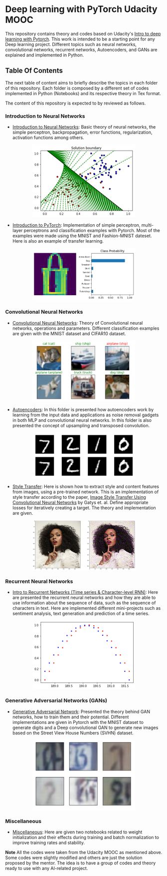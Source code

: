 
# Deep learning with PyTorch Udacity MOOC

This repository contains theory and codes based on Udacity's [Intro to deep learning with Pytorch](https://www.udacity.com/course/deep-learning-pytorch--ud188). This work is intended to be a starting point for any Deep learning project. Different topics such as neural networks, convolutional networks, recurrent networks, Autoencoders, and GANs are explained and implemented in Python. 


## Table Of Contents

The next table of content aims to briefly describe the topics in each folder of this repository. Each folder is composed by a different set of codes implemented in Python (Notebooks) and its respective theory in Tex format. 

The content of this repository is expected to by reviewed as follows.

### Introduction to Neural Networks

* [Introduction to Neural Networks](https://github.com/MikeS96/intro_deep_torch/tree/master/introduction_neural_networks): Basic theory of neural networks, the simple perceptron, backpropagation, error functions, regularization,  activation functions among others.
<div  align="center">
<img  src="./introduction_neural_networks/Notes/images/boundary_solution.png" width="330">
</div>

* [Introduction to PyTorch](https://github.com/MikeS96/intro_deep_torch/tree/master/intro_torch): Implementation of simple perceptron, multi-layer perceptrons and classification examples with Pytorch. Most of the examples were made using the MNIST and Fashion-MNIST dateset. Here is also an example of transfer learning.

<div  align="center">
<img  src="./convolutional_neural_networks/Notes/images/fashion_mnist.png" width="330">
</div>

### Convolutional Neural Networks

* [Convolutional Neural Networks](https://github.com/MikeS96/intro_deep_torch/tree/master/convolutional_neural_networks): Theory of Convolutional neural networks, operations and parameters. Different classification examples are given with the MNIST dataset and CIFAR10 dataset.

<div  align="center">
<img  src="./convolutional_neural_networks/Notes/images/cifar.png" width="330">
</div>

* [Autoencoders](https://github.com/MikeS96/intro_deep_torch/tree/master/autoencoder): In this folder is presented how autoencoders work by learning from the input data and applications as noise removal gadgets in both MLP and convolutional neural networks. In this folder is also presented the concept of upsampling and transposed convolution. 

<div  align="center">
<img  src="./convolutional_neural_networks/Notes/images/auto_out.png" width="330">
</div>

* [Style Transfer](https://github.com/MikeS96/intro_deep_torch/tree/master/style_transfer): Here is shown how to extract style and content features from images, using a pre-trained network. This is an implementation of style transfer according to the paper, [Image Style Transfer Using Convolutional Neural Networks](https://www.cv-foundation.org/openaccess/content_cvpr_2016/papers/Gatys_Image_Style_Transfer_CVPR_2016_paper.pdf) by Gatys et. al. Define appropriate losses for iteratively creating a target. The theory and implementation are given.

<div  align="center">
<img  src="./convolutional_neural_networks/Notes/images/style_transfer.png" width="330">
</div>

### Recurrent Neural Networks

* [Intro to Recurrent Networks (Time series & Character-level RNN)](https://github.com/MikeS96/intro_deep_torch/tree/master/recurrent_neural_networks): Here are presented the recurrent neural networks and how they are able to use information about the sequence of data, such as the sequence of characters in text. Here are implemented different mini-projects such as sentiment analysis, text generation and prediction of a time series.

<div  align="center">
<img  src="./convolutional_neural_networks/Notes/images/series.png" width="330">
</div>

### Generative Adversarial Networks (GANs)

* [Generative Adversarial Network](https://github.com/MikeS96/intro_deep_torch/tree/master/gan): Presented the theory behind GAN networks, how to train them and their potential. Different implementations are given in Pytorch with the MNIST dataset to generate digits and a Deep convolutional GAN to generate new images based on the Street View House Numbers (SVHN) dataset.

<div  align="center">
<img  src="./convolutional_neural_networks/Notes/images/gan.png" width="330">
</div>

### Miscellaneous

* [Miscellaneous](https://github.com/MikeS96/intro_deep_torch/tree/master/miscellaneous): Here are given two notebooks related to weight initialization and their effects during training and batch normalization to improve training rates and stability.

**Note** All the codes were taken from the Udacity MOOC as mentioned above. Some codes were slightly modified and others are just the solution proposed by the mentor. The idea is to have a group of codes and theory ready to use with any AI-related project.


